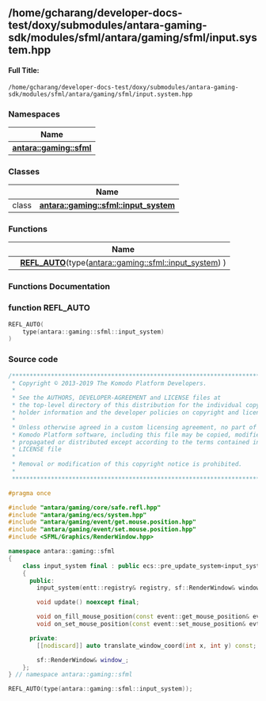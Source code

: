 

## /home/gcharang/developer-docs-test/doxy/submodules/antara-gaming-sdk/modules/sfml/antara/gaming/sfml/input.system.hpp

#### Full Title:
```
/home/gcharang/developer-docs-test/doxy/submodules/antara-gaming-sdk/modules/sfml/antara/gaming/sfml/input.system.hpp
```







### Namespaces

| Name           |
| -------------- |
| **[antara::gaming::sfml](Namespaces/namespaceantara_1_1gaming_1_1sfml.md)**  |

### Classes

|                | Name           |
| -------------- | -------------- |
| class | **[antara::gaming::sfml::input_system](Classes/classantara_1_1gaming_1_1sfml_1_1input__system.md)**  |


### Functions

|                | Name           |
| -------------- | -------------- |
|  | **[REFL_AUTO](Files/sfml_2antara_2gaming_2sfml_2input_8system_8hpp.md#function-refl_auto)**(type([antara::gaming::sfml::input_system](Classes/classantara_1_1gaming_1_1sfml_1_1input__system.md)) )  |








### Functions Documentation

### function REFL_AUTO

```cpp
REFL_AUTO(
    type(antara::gaming::sfml::input_system) 
)
```

































### Source code

```cpp
/******************************************************************************
 * Copyright © 2013-2019 The Komodo Platform Developers.                      *
 *                                                                            *
 * See the AUTHORS, DEVELOPER-AGREEMENT and LICENSE files at                  *
 * the top-level directory of this distribution for the individual copyright  *
 * holder information and the developer policies on copyright and licensing.  *
 *                                                                            *
 * Unless otherwise agreed in a custom licensing agreement, no part of the    *
 * Komodo Platform software, including this file may be copied, modified,     *
 * propagated or distributed except according to the terms contained in the   *
 * LICENSE file                                                               *
 *                                                                            *
 * Removal or modification of this copyright notice is prohibited.            *
 *                                                                            *
 ******************************************************************************/

#pragma once

#include "antara/gaming/core/safe.refl.hpp"
#include "antara/gaming/ecs/system.hpp"
#include "antara/gaming/event/get.mouse.position.hpp"
#include "antara/gaming/event/set.mouse.position.hpp"
#include <SFML/Graphics/RenderWindow.hpp>

namespace antara::gaming::sfml
{
    class input_system final : public ecs::pre_update_system<input_system>
    {
      public:
        input_system(entt::registry& registry, sf::RenderWindow& window) noexcept;

        void update() noexcept final;

        void on_fill_mouse_position(const event::get_mouse_position& evt) noexcept;
        void on_set_mouse_position(const event::set_mouse_position& evt) noexcept;

      private:
        [[nodiscard]] auto translate_window_coord(int x, int y) const;

        sf::RenderWindow& window_;
    };
} // namespace antara::gaming::sfml

REFL_AUTO(type(antara::gaming::sfml::input_system));
```




